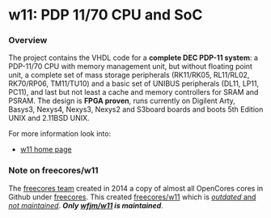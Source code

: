 # w11: PDP 11/70 CPU and SoC

### Overview
The project contains the VHDL code for a **complete DEC PDP-11 system**:
a PDP-11/70 CPU with memory management unit, but without floating point unit,
a complete set of mass storage peripherals
(RK11/RK05, RL11/RL02, RK70/RP06, TM11/TU10)
and a basic set of UNIBUS peripherals
(DL11, LP11, PC11),
and last but not least a cache and memory controllers for SRAM and PSRAM.
The design is **FPGA proven**, runs currently on
Digilent Arty, Basys3, Nexys4, Nexys3, Nexys2 and S3board boards
and boots 5th Edition UNIX and 2.11BSD UNIX. 

For more information look into:
* [w11 home page](https://wfjm.github.io/home/w11/)

### Note on freecores/w11
The [freecores team](http://freecores.github.io/) created in 2014 a
copy of almost all OpenCores cores in Github under
[freecores](https://github.com/freecores). This created
[freecores/w11](https://github.com/freecores/w11)
which is 
[*outdated* and *not maintained*](https://github.com/freecores/w11/issues/1).
***Only [wfjm/w11](https://github.com/wfjm/w11) is maintained***.
